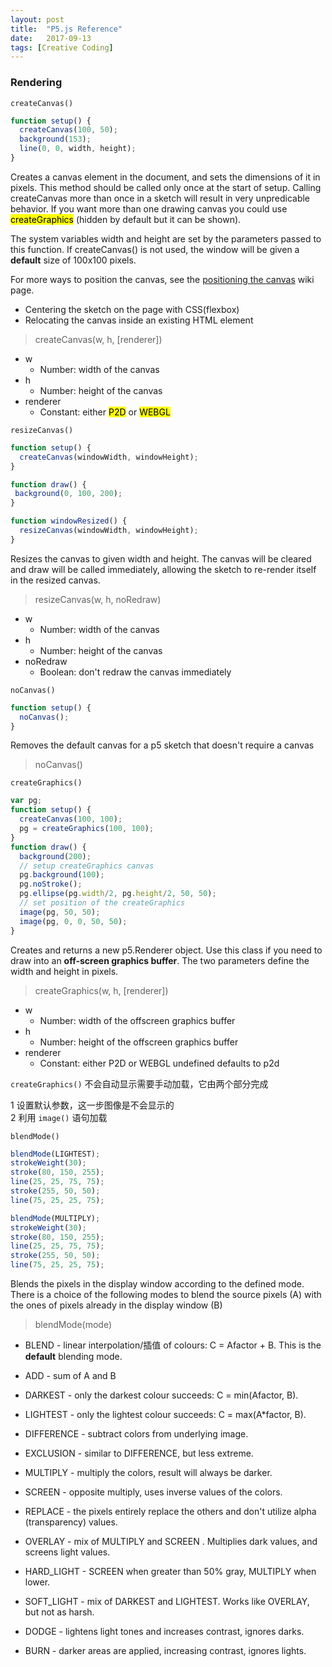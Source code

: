 ```yaml
---
layout: post
title:  "P5.js Reference"
date:   2017-09-13
tags: [Creative Coding]
---
```


### Rendering

`createCanvas()`

```javascript
function setup() {
  createCanvas(100, 50);
  background(153);
  line(0, 0, width, height);
}
```
Creates a canvas element in the document, and sets the dimensions of it in pixels. This method should be called only once at the start of setup. Calling createCanvas more than once in a sketch will result in very unpredicable behavior. If you want more than one drawing canvas you could use <mark>createGraphics</mark> (hidden by default but it can be shown).

The system variables width and height are set by the parameters passed to this function. If createCanvas() is not used, the window will be given a **default** size of 100x100 pixels.

For more ways to position the canvas, see the [positioning the canvas](https://github.com/processing/p5.js/wiki/Positioning-your-canvas) wiki page.

- Centering the sketch on the page with CSS(flexbox)
- Relocating the canvas inside an existing HTML element

> createCanvas(w, h, [renderer])

- w
  - Number: width of the canvas
- h
  - Number: height of the canvas
- renderer
  - Constant: either <mark>P2D</mark> or <mark>WEBGL</mark>


`resizeCanvas()`

```javascript
function setup() {
  createCanvas(windowWidth, windowHeight);
}

function draw() {
 background(0, 100, 200);
}

function windowResized() {
  resizeCanvas(windowWidth, windowHeight);
}
```

Resizes the canvas to given width and height. The canvas will be cleared and draw will be called immediately, allowing the sketch to re-render itself in the resized canvas.

> resizeCanvas(w, h, noRedraw)

- w
  - Number: width of the canvas
- h
  - Number: height of the canvas
- noRedraw
  - Boolean: don't redraw the canvas immediately

`noCanvas()`

```javascript
function setup() {
  noCanvas();
}
```

Removes the default canvas for a p5 sketch that doesn't require a canvas

> noCanvas()

`createGraphics()`

```javascript
var pg;
function setup() {
  createCanvas(100, 100);
  pg = createGraphics(100, 100);
}
function draw() {
  background(200);
  // setup createGraphics canvas
  pg.background(100);
  pg.noStroke();
  pg.ellipse(pg.width/2, pg.height/2, 50, 50);
  // set position of the createGraphics
  image(pg, 50, 50);
  image(pg, 0, 0, 50, 50);
}
```

Creates and returns a new p5.Renderer object. Use this class if you need to draw into an **off-screen graphics buffer**. The two parameters define the width and height in pixels.

> createGraphics(w, h, [renderer])

- w
  - Number: width of the offscreen graphics buffer
- h
  - Number: height of the offscreen graphics buffer
- renderer
  - Constant: either P2D or WEBGL undefined defaults to p2d

`createGraphics()` 不会自动显示需要手动加载，它由两个部分完成  

1 设置默认参数，这一步图像是不会显示的  
2 利用 `image()` 语句加载

`blendMode()`

```javascript
blendMode(LIGHTEST);
strokeWeight(30);
stroke(80, 150, 255);
line(25, 25, 75, 75);
stroke(255, 50, 50);
line(75, 25, 25, 75);

blendMode(MULTIPLY);
strokeWeight(30);
stroke(80, 150, 255);
line(25, 25, 75, 75);
stroke(255, 50, 50);
line(75, 25, 25, 75);
```

Blends the pixels in the display window according to the defined mode. There is a choice of the following modes to blend the source pixels (A) with the ones of pixels already in the display window (B)

> blendMode(mode)

- BLEND - linear interpolation/插值 of colours: C = Afactor + B. This is the **default** blending mode.

- ADD - sum of A and B

- DARKEST - only the darkest colour succeeds: C = min(Afactor, B).
- LIGHTEST - only the lightest colour succeeds: C = max(A*factor, B).

- DIFFERENCE - subtract colors from underlying image.
- EXCLUSION - similar to DIFFERENCE, but less extreme.

- MULTIPLY - multiply the colors, result will always be darker.
- SCREEN - opposite multiply, uses inverse values of the colors.

- REPLACE - the pixels entirely replace the others and don't utilize alpha (transparency) values.
- OVERLAY - mix of MULTIPLY and SCREEN . Multiplies dark values, and screens light values.

- HARD_LIGHT - SCREEN when greater than 50% gray, MULTIPLY when lower.
- SOFT_LIGHT - mix of DARKEST and LIGHTEST. Works like OVERLAY, but not as harsh.

- DODGE - lightens light tones and increases contrast, ignores darks.
- BURN - darker areas are applied, increasing contrast, ignores lights.
